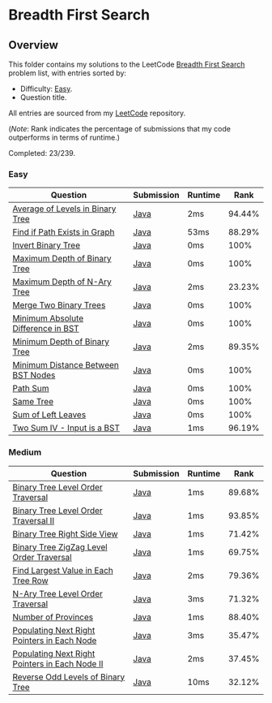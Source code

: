 # Breadth First Search

## Overview
This folder contains my solutions to the LeetCode [Breadth First Search](https://leetcode.com/problem-list/breadth-first-search/) problem list,
with entries sorted by:
- Difficulty: [Easy](#easy).
- Question title.

All entries are sourced from my [LeetCode](https://github.com/shumarb/leetcode) repository.

(*Note*: Rank indicates the percentage of submissions that my code outperforms in terms of runtime.)

Completed: 23/239.

### Easy
| Question                                                                                                            | Submission                                                                                                 | Runtime | Rank   |
|---------------------------------------------------------------------------------------------------------------------|------------------------------------------------------------------------------------------------------------|---------|--------|
| [Average of Levels in Binary Tree](https://leetcode.com/problems/average-of-levels-in-binary-tree/description/)     | [Java](https://github.com/shumarb/leetcode/blob/main/submissions/java/AverageOfLevelsInBinaryTree.java)    | 2ms     | 94.44% |
| [Find if Path Exists in Graph](https://leetcode.com/problems/find-if-path-exists-in-graph/description/)             | [Java](https://github.com/shumarb/leetcode/blob/main/submissions/java/FindIfPathExistsInGraph.java)        | 53ms    | 88.29% |
| [Invert Binary Tree](https://leetcode.com/problems/invert-binary-tree/description/)                                 | [Java](https://github.com/shumarb/leetcode/blob/main/submissions/java/InvertBinaryTree.java)               | 0ms     | 100%   |
| [Maximum Depth of Binary Tree](https://leetcode.com/problems/maximum-depth-of-binary-tree/description/)             | [Java](https://github.com/shumarb/leetcode/blob/main/submissions/java/MaximumDepthOfBinaryTree.java)       | 0ms     | 100%   |
| [Maximum Depth of N-Ary Tree](https://leetcode.com/problems/maximum-depth-of-n-ary-tree/description/)               | [Java](https://github.com/shumarb/leetcode/blob/main/submissions/java/MaximumDepthOfNAryTree.java)         | 2ms     | 23.23% |
| [Merge Two Binary Trees](https://leetcode.com/problems/merge-two-binary-trees/description/)                         | [Java](https://github.com/shumarb/leetcode/blob/main/submissions/java/MergeTwoBinaryTrees.java)            | 0ms     | 100%   |
| [Minimum Absolute Difference in BST](https://leetcode.com/problems/minimum-absolute-difference-in-bst/description/) | [Java](https://github.com/shumarb/leetcode/blob/main/submissions/java/MinimumAbsoluteDifferenceInBST.java) | 0ms     | 100%   |
| [Minimum Depth of Binary Tree](https://leetcode.com/problems/minimum-depth-of-binary-tree/description/)             | [Java](https://github.com/shumarb/leetcode/blob/main/submissions/java/MinimumDepthOfBinaryTree.java)       | 2ms     | 89.35% |
| [Minimum Distance Between BST Nodes](https://leetcode.com/problems/minimum-distance-between-bst-nodes/description/) | [Java](https://github.com/shumarb/leetcode/blob/main/submissions/java/MinimumDistanceBetweenBSTNodes.java) | 0ms     | 100%   |
| [Path Sum](https://leetcode.com/problems/path-sum/description/)                                                     | [Java](https://github.com/shumarb/leetcode/blob/main/submissions/java/PathSum.java)                        | 0ms     | 100%   |
| [Same Tree](https://leetcode.com/problems/same-tree/description/)                                                   | [Java](https://github.com/shumarb/leetcode/blob/main/submissions/java/SameTree.java)                       | 0ms     | 100%   |
| [Sum of Left Leaves](https://leetcode.com/problems/sum-of-left-leaves/description/)                                 | [Java](https://github.com/shumarb/leetcode/blob/main/submissions/java/SumOfLeftLeaves.java)                | 0ms     | 100%   |
| [Two Sum IV - Input is a BST](https://leetcode.com/problems/two-sum-iv-input-is-a-bst/description/)                 | [Java](https://github.com/shumarb/leetcode/blob/main/submissions/java/TwoSumFourInputIsABST.java)          | 1ms     | 96.19% |

### Medium
| Question                                                                                                                                    | Submission                                                                                                           | Runtime | Rank   |
|---------------------------------------------------------------------------------------------------------------------------------------------|----------------------------------------------------------------------------------------------------------------------|---------|--------|
| [Binary Tree Level Order Traversal](https://leetcode.com/problems/binary-tree-level-order-traversal/description/)                           | [Java](https://github.com/shumarb/leetcode/blob/main/submissions/java/BinaryTreeLevelOrderTraversal.java)            | 1ms     | 89.68% |
| [Binary Tree Level Order Traversal II](https://leetcode.com/problems/binary-tree-level-order-traversal-ii/description/)                     | [Java](https://github.com/shumarb/leetcode/blob/main/submissions/java/BinaryTreeLevelOrderTraversalTwo.java)         | 1ms     | 93.85% |
| [Binary Tree Right Side View](https://leetcode.com/problems/binary-tree-right-side-view/description/)                                       | [Java](https://github.com/shumarb/leetcode/blob/main/submissions/java/BinaryTreeRightSideView.java)                  | 1ms     | 71.42% |
| [Binary Tree ZigZag Level Order Traversal](https://leetcode.com/problems/binary-tree-zigzag-level-order-traversal/description/)             | [Java](https://github.com/shumarb/leetcode/blob/main/submissions/java/BinaryTreeZigZagLevelOrderTraversal.java)      | 1ms     | 69.75% |
| [Find Largest Value in Each Tree Row](https://leetcode.com/problems/find-largest-value-in-each-tree-row/description/)                       | [Java](https://github.com/shumarb/leetcode/blob/main/submissions/java/FindLargestValueInEachTreeRow.java)            | 2ms     | 79.36% |
| [N-Ary Tree Level Order Traversal](https://leetcode.com/problems/n-ary-tree-level-order-traversal/description/)                             | [Java](https://github.com/shumarb/leetcode/blob/main/submissions/java/NAryTreeLevelOrderTraversal.java)              | 3ms     | 71.32% |
| [Number of Provinces](https://leetcode.com/problems/number-of-provinces/description/)                                                       | [Java](https://github.com/shumarb/leetcode/blob/main/submissions/java/NumberOfProvinces.java)                        | 1ms     | 88.40% |
| [Populating Next Right Pointers in Each Node](https://leetcode.com/problems/populating-next-right-pointers-in-each-node/description/)       | [Java](https://github.com/shumarb/leetcode/blob/main/submissions/java/PopulatingNextRightPointersInEachNode.java)    | 3ms     | 35.47% |
| [Populating Next Right Pointers in Each Node II](https://leetcode.com/problems/populating-next-right-pointers-in-each-node-ii/description/) | [Java](https://github.com/shumarb/leetcode/blob/main/submissions/java/PopulatingNextRightPointersInEachNodeTwo.java) | 2ms     | 37.45% |
| [Reverse Odd Levels of Binary Tree](https://leetcode.com/problems/reverse-odd-levels-of-binary-tree/description/)                           | [Java](https://github.com/shumarb/leetcode/blob/main/submissions/java/ReverseOddLevelsOfBinaryTree.java)             | 10ms    | 32.12% |
